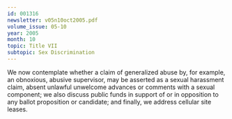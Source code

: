 ```yaml
---
id: 001316
newsletter: v05n10oct2005.pdf
volume_issue: 05-10
year: 2005
month: 10
topic: Title VII
subtopic: Sex Discrimination
---
```


We now contemplate whether a claim of generalized abuse by, for example, an obnoxious, abusive supervisor, may be asserted as a sexual harassment claim, absent unlawful unwelcome advances or comments with a sexual component; we also discuss public funds in support of or in opposition to any ballot proposition or candidate; and finally, we address cellular site leases.
